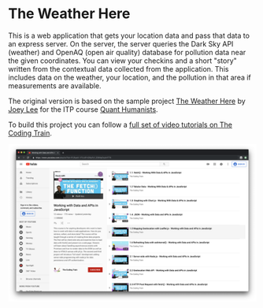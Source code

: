 # The Weather Here

This is a web application that gets your location data and pass that data to an express server. On the server, the server queries the Dark Sky API (weather) and OpenAQ (open air quality) database for pollution data near the given coordinates. You can view your checkins and a short "story" written from the contextual data collected from the application. This includes data on the weather, your location, and the pollution in that area if measurements are available.

The original version is based on the sample project [The Weather Here](https://github.com/joeyklee/the-weather-here) by [Joey Lee](https://jk-lee.com/work/) for the ITP course [Quant Humanists](https://github.com/joeyklee/quant-humanists-2019).

To build this project you can follow a [full set of video tutorials on The Coding Train](https://www.youtube.com/playlist?list=PLRqwX-V7Uu6YxDKpFzf_2D84p0cyk4T7X).

![Screenshot of YouTube Playlist](youtube.png)
